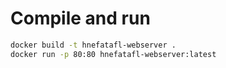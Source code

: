 # Compile and run

```sh
docker build -t hnefatafl-webserver .
docker run -p 80:80 hnefatafl-webserver:latest
```
